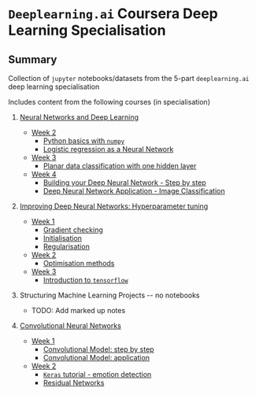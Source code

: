 # `Deeplearning.ai` Coursera Deep Learning Specialisation

## Summary

Collection of `jupyter` notebooks/datasets from the 5-part `deeplearning.ai` deep learning specialisation

Includes content from the following courses (in specialisation)

1. [Neural Networks and Deep Learning](./01-neural-networks-and-deep-learning)
    - [Week 2](./01-neural-networks-and-deep-learning/week-2)
        - [Python basics with `numpy`](./01-neural-networks-and-deep-learning/week-2/Python-Basics-with-Numpy)
        - [Logistic regression as a Neural Network](./01-neural-networks-and-deep-learning/week-2/Logistic-Regression-as-a-Neural-Network)
    - [Week 3](./01-neural-networks-and-deep-learning/week-3)
        - [Planar data classification with one hidden layer](./01-neural-networks-and-deep-learning/week-3/Planar-data-classification-with-one-hidden-layer)
    - [Week 4](./01-neural-networks-and-deep-learning/week-4)
        - [Building your Deep Neural Network - Step by step](./01-neural-networks-and-deep-learning/week-4/Building-your-Deep-Neural-Network_Step-by-step)
        - [Deep Neural Network Application - Image Classification](./01-neural-networks-and-deep-learning/week-4/Deep-Neural-Network-Application_Image-Classification)

2. [Improving Deep Neural Networks: Hyperparameter tuning](./02-improving-deep-neural-networks_hyperparameter-tuning)
    - [Week 1](./02-improving-deep-neural-networks_hyperparameter-tuning/week-5)
        - [Gradient checking](./02-improving-deep-neural-networks_hyperparameter-tuning/week-5/Gradient-checking/)
        - [Initialisation](./02-improving-deep-neural-networks_hyperparameter-tuning/week-5/Initialisation)
        - [Regularisation](./02-improving-deep-neural-networks_hyperparameter-tuning/week-5/Regularisation)
    - [Week 2](./02-improving-deep-neural-networks_hyperparameter-tuning/week-6)
        - [Optimisation methods](./02-improving-deep-neural-networks_hyperparameter-tuning/week-6/Optimisation-methods)
    - [Week 3](./02-improving-deep-neural-networks_hyperparameter-tuning/week-7)
        - [Introduction to `tensorflow`](./02-improving-deep-neural-networks_hyperparameter-tuning/week-7/)

3. Structuring Machine Learning Projects -- no notebooks
    - TODO: Add marked up notes

4. [Convolutional Neural Networks](./04-convolutional-neural-networks/)
    - [Week 1](./04-convolutional-neural-networks/week-1/)
        - [Convolutional Model: step by step](./04-convolutional-neural-networks/week-1/Convolution_model_Step_by_Step_v2a.ipynb)
        - [Convolutional Model: application](./04-convolutional-neural-networks/week-1/Convolution_model_Application_v1a.ipynb)
    - [Week 2](./04-convolutional-neural-networks/week-2/)
        - [`Keras` tutorial - emotion detection](./04-convolutional-neural-networks/week-2/KerasTutorial/Keras_Tutorial_v2a.ipynb)
        - [Residual Networks](./04-convolutional-neural-networks/week-2/ResNets/Residual_Networks_v2a.ipynb)
